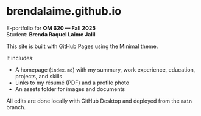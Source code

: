 # brendalaime.github.io

E-portfolio for **OM 620 — Fall 2025**  
Student: **Brenda Raquel Laime Jalil**

This site is built with GitHub Pages using the Minimal theme.  

It includes:
- A homepage (`index.md`) with my summary, work experience, education, projects, and skills
- Links to my résumé (PDF) and a profile photo
- An assets folder for images and documents

All edits are done locally with GitHub Desktop and deployed from the `main` branch.
